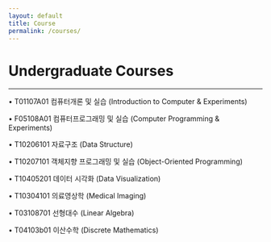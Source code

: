 ```yaml
---
layout: default
title: Course
permalink: /courses/
---
```


# **Undergraduate Courses**
---

 •  T01107A01 컴퓨터개론 및 실습 (Introduction to Computer & Experiments)

•  F05108A01 컴퓨터프로그래밍 및 실습 (Computer Programming & Experiments)

•  T10206101 자료구조 (Data Structure)

•  T10207101 객체지향 프로그래밍 및 실습 (Object-Oriented Programming)

•  T10405201 데이터 시각화 (Data Visualization)

•  T10304101 의료영상학 (Medical Imaging)

•  T03108701 선형대수 (Linear Algebra)

•  T04103b01 이산수학 (Discrete Mathematics)
